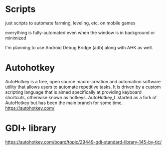 # Scripts

just scripts to automate farming, leveling, etc. on mobile games

everything is fully-automated even when the window is in background or minimized

I'm planning to use Android Debug Bridge (adb) along with AHK as well.

# Autohotkey
AutoHotkey is a free, open source macro-creation and automation software utility that allows users to automate repetitive tasks. It is driven by a custom scripting language that is aimed specifically at providing keyboard shortcuts, otherwise known as hotkeys.  AutoHotkey_L started as a fork of AutoHotkey but has been the main branch for some time.  https://autohotkey.com/

# GDI+ library

https://autohotkey.com/board/topic/29449-gdi-standard-library-145-by-tic/
